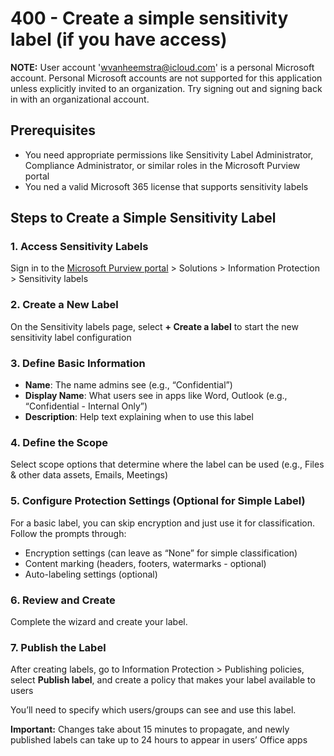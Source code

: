 # 400 - Create a simple sensitivity label (if you have access)

**NOTE:** User account 'wvanheemstra@icloud.com' is a personal Microsoft account. Personal Microsoft accounts are not supported for this application unless explicitly invited to an organization. Try signing out and signing back in with an organizational account.

## Prerequisites

- You need appropriate permissions like Sensitivity Label Administrator, Compliance Administrator, or similar roles in the Microsoft Purview portal
- You ned a valid Microsoft 365 license that supports sensitivity labels

## Steps to Create a Simple Sensitivity Label 

### 1. Access Sensitivity Labels

Sign in to the [Microsoft Purview portal](https://perview.microsoft.com) > Solutions > Information Protection > Sensitivity labels

### 2. Create a New Label

On the Sensitivity labels page, select **+ Create a label** to start the new sensitivity label configuration 

### 3. Define Basic Information

- **Name**: The name admins see (e.g., “Confidential”)
- **Display Name**: What users see in apps like Word, Outlook (e.g., “Confidential - Internal Only”)
- **Description**: Help text explaining when to use this label

### 4. Define the Scope

Select scope options that determine where the label can be used (e.g., Files & other data assets, Emails, Meetings) 

### 5. Configure Protection Settings (Optional for Simple Label)

For a basic label, you can skip encryption and just use it for classification. Follow the prompts through:

- Encryption settings (can leave as “None” for simple classification)
- Content marking (headers, footers, watermarks - optional)
- Auto-labeling settings (optional)

### 6. Review and Create

Complete the wizard and create your label.

### 7. Publish the Label

After creating labels, go to Information Protection > Publishing policies, select **Publish label**, and create a policy that makes your label available to users 

You’ll need to specify which users/groups can see and use this label.

**Important:** Changes take about 15 minutes to propagate, and newly published labels can take up to 24 hours to appear in users’ Office apps 

